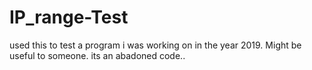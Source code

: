 # IP_range-Test
used this to test a program i was working on in the year 2019. Might be useful to someone. its an abadoned code..
